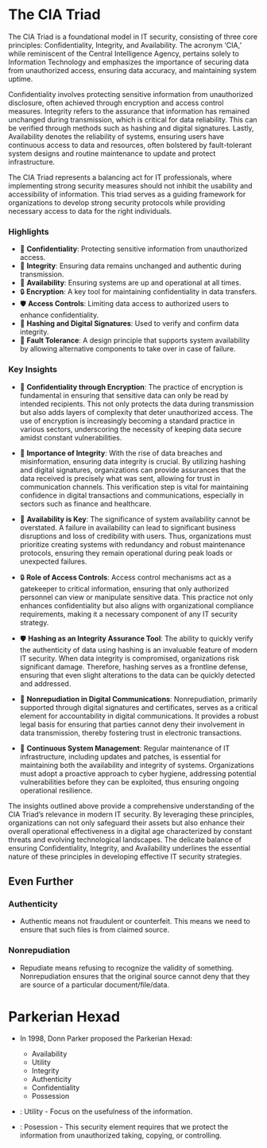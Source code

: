 # The CIA Triad

The CIA Triad is a foundational model in IT security, consisting of three core principles: Confidentiality, Integrity, and Availability. The acronym ‘CIA,’ while reminiscent of the Central Intelligence Agency, pertains solely to Information Technology and emphasizes the importance of securing data from unauthorized access, ensuring data accuracy, and maintaining system uptime.

Confidentiality involves protecting sensitive information from unauthorized disclosure, often achieved through encryption and access control measures. Integrity refers to the assurance that information has remained unchanged during transmission, which is critical for data reliability. This can be verified through methods such as hashing and digital signatures. Lastly, Availability denotes the reliability of systems, ensuring users have continuous access to data and resources, often bolstered by fault-tolerant system designs and routine maintenance to update and protect infrastructure.

The CIA Triad represents a balancing act for IT professionals, where implementing strong security measures should not inhibit the usability and accessibility of information. This triad serves as a guiding framework for organizations to develop strong security protocols while providing necessary access to data for the right individuals.

### Highlights

- 🔐 **Confidentiality**: Protecting sensitive information from unauthorized access.
- 🔁 **Integrity**: Ensuring data remains unchanged and authentic during transmission.
- 🚀 **Availability**: Ensuring systems are up and operational at all times.
- 🔒 **Encryption**: A key tool for maintaining confidentiality in data transfers.
- 🛡️ **Access Controls**: Limiting data access to authorized users to enhance confidentiality.
- 📜 **Hashing and Digital Signatures**: Used to verify and confirm data integrity.
- 🔄 **Fault Tolerance**: A design principle that supports system availability by allowing alternative components to take over in case of failure.

### Key Insights

- 🔐 **Confidentiality through Encryption**: The practice of encryption is fundamental in ensuring that sensitive data can only be read by intended recipients. This not only protects the data during transmission but also adds layers of complexity that deter unauthorized access. The use of encryption is increasingly becoming a standard practice in various sectors, underscoring the necessity of keeping data secure amidst constant vulnerabilities.
    
- 🔁 **Importance of Integrity**: With the rise of data breaches and misinformation, ensuring data integrity is crucial. By utilizing hashing and digital signatures, organizations can provide assurances that the data received is precisely what was sent, allowing for trust in communication channels. This verification step is vital for maintaining confidence in digital transactions and communications, especially in sectors such as finance and healthcare.
    
- 🚀 **Availability is Key**: The significance of system availability cannot be overstated. A failure in availability can lead to significant business disruptions and loss of credibility with users. Thus, organizations must prioritize creating systems with redundancy and robust maintenance protocols, ensuring they remain operational during peak loads or unexpected failures.
    
- 🔒 **Role of Access Controls**: Access control mechanisms act as a gatekeeper to critical information, ensuring that only authorized personnel can view or manipulate sensitive data. This practice not only enhances confidentiality but also aligns with organizational compliance requirements, making it a necessary component of any IT security strategy.
    
- 🛡️ **Hashing as an Integrity Assurance Tool**: The ability to quickly verify the authenticity of data using hashing is an invaluable feature of modern IT security. When data integrity is compromised, organizations risk significant damage. Therefore, hashing serves as a frontline defense, ensuring that even slight alterations to the data can be quickly detected and addressed.
    
- 📜 **Nonrepudiation in Digital Communications**: Nonrepudiation, primarily supported through digital signatures and certificates, serves as a critical element for accountability in digital communications. It provides a robust legal basis for ensuring that parties cannot deny their involvement in data transmission, thereby fostering trust in electronic transactions.
    
- 🔄 **Continuous System Management**: Regular maintenance of IT infrastructure, including updates and patches, is essential for maintaining both the availability and integrity of systems. Organizations must adopt a proactive approach to cyber hygiene, addressing potential vulnerabilities before they can be exploited, thus ensuring ongoing operational resilience.
    

The insights outlined above provide a comprehensive understanding of the CIA Triad’s relevance in modern IT security. By leveraging these principles, organizations can not only safeguard their assets but also enhance their overall operational effectiveness in a digital age characterized by constant threats and evolving technological landscapes. The delicate balance of ensuring Confidentiality, Integrity, and Availability underlines the essential nature of these principles in developing effective IT security strategies.

## Even Further

### Authenticity

  * Authentic means not fraudulent or counterfeit. This means we need to ensure that such files is from claimed source.

 ### Nonrepudiation

  * Repudiate means refusing to recognize the validity of something. Nonrepudiation ensures that the original source cannot deny that they are source of a particular document/file/data.


  # Parkerian Hexad

   - In 1998, Donn Parker proposed the Parkerian Hexad:

        * Availability
        * Utility
        * Integrity
        * Authenticity
        * Confidentiality
        * Possession

- : Utility - Focus on the usefulness of the information.
- : Posession - This security element requires that we protect the information from unauthorized taking, copying, or controlling.